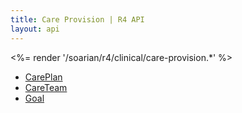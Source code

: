 ```yaml
---
title: Care Provision | R4 API
layout: api
---
```


<%= render '/soarian/r4/clinical/care-provision.*' %>

* [CarePlan](../care-provision/care-plan)
* [CareTeam](../care-provision/careteam)
* [Goal](../care-provision/goal)
